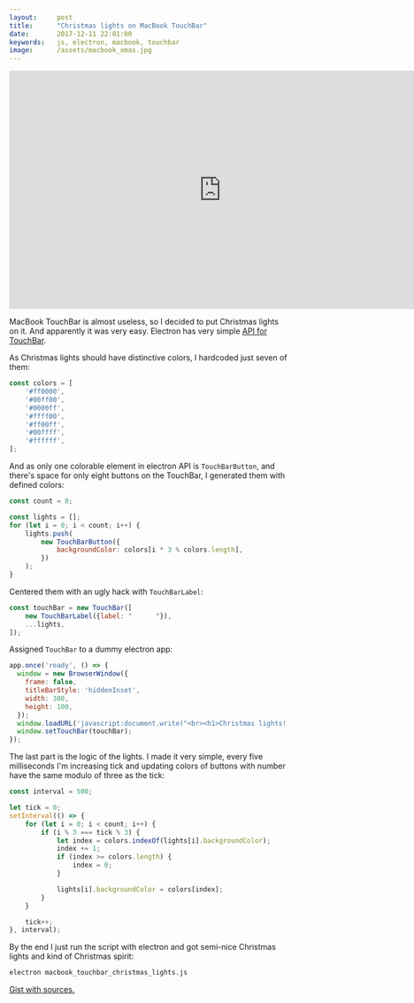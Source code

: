 ```yaml
---
layout:     post
title:      "Christmas lights on MacBook TouchBar"
date:       2017-12-11 22:01:00
keywords:   js, electron, macbook, touchbar
image:      /assets/macbook_xmas.jpg
---
```


<iframe class="gifify" width="766" height="431" src="https://www.youtube.com/embed/cu1Kg3BGnTA?enablejsapi=1&showinfo=0" frameborder="0" allowfullscreen></iframe>

MacBook TouchBar is almost useless, so I decided to put Christmas lights on it.
And apparently it was very easy. Electron has very simple [API for TouchBar](https://github.com/electron/electron/blob/master/docs/api/touch-bar.md).

As Christmas lights should have distinctive colors, I hardcoded just seven of them:

~~~javascript
const colors = [
    '#ff0000',
    '#00ff00',
    '#0000ff',
    '#ffff00',
    '#ff00ff',
    '#00ffff',
    '#ffffff',
];
~~~

And as only one colorable element in electron API is `TouchBarButton`, and there's space for only
eight buttons on the TouchBar, I generated them with defined colors:

~~~javascript
const count = 8;

const lights = [];
for (let i = 0; i < count; i++) {
    lights.push(
        new TouchBarButton({
            backgroundColor: colors[i * 3 % colors.length],
        })
    );
}
~~~

Centered them with an ugly hack with `TouchBarLabel`:

~~~javascript
const touchBar = new TouchBar([
    new TouchBarLabel({label: "      "}),
    ...lights,
]);
~~~

Assigned `TouchBar` to a dummy electron app:

~~~javascript
app.once('ready', () => {
  window = new BrowserWindow({
    frame: false,
    titleBarStyle: 'hiddenInset',
    width: 300,
    height: 100,
  });
  window.loadURL('javascript:document.write("<br><h1>Christmas lights!!!</h1>")');
  window.setTouchBar(touchBar);
});
~~~

The last part is the logic of the lights. I made it very simple, every five milliseconds
I'm increasing tick and updating colors of buttons with number have the same modulo
of three as the tick:

~~~javascript
const interval = 500;

let tick = 0;
setInterval(() => {
    for (let i = 0; i < count; i++) {
        if (i % 3 === tick % 3) {
            let index = colors.indexOf(lights[i].backgroundColor);
            index += 1;
            if (index >= colors.length) {
                index = 0;
            }

            lights[i].backgroundColor = colors[index];
        }
    }

    tick++;
}, interval);
~~~

By the end I just run the script with electron and got semi-nice Christmas lights and kind of Christmas spirit:

~~~bash
electron macbook_touchbar_christmas_lights.js
~~~

[Gist with sources.](https://gist.github.com/nvbn/0dd46fc91a4a0db34cd37d454d4cb7ed)
